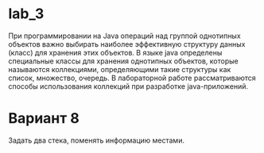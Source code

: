 # lab_3
При программировании на Java операций над группой однотипных объектов важно выбирать наиболее эффективную структуру данных (класс) для хранения этих объектов. В языке java определены специальные классы для хранения однотипных объектов, которые называются коллекциями, определяющими такие структуры как список, множество, очередь. В лабораторной работе рассматриваются способы использования коллекций при разработке java-приложений.

# Вариант 8
Задать два стека, поменять информацию местами.
